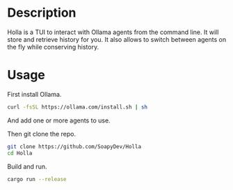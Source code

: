 # Description

Holla is a TUI to interact with Ollama agents from the command line. It will store and retrieve history for you.
It also allows to switch between agents on the fly while conserving history.

# Usage

First install Ollama.

```bash
curl -fsSL https://ollama.com/install.sh | sh
```

And add one or more agents to use.

Then git clone the repo.

```bash
git clone https://github.com/SoapyDev/Holla
cd Holla
```

Build and run.

```bash
cargo run --release
```

